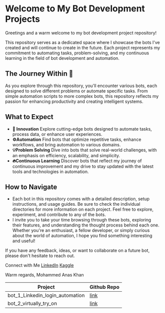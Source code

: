 # Welcome to My Bot Development Projects 
Greetings and a warm welcome to my bot development project repository! 

This repository serves as a dedicated space where I showcase the bots I've created and will continue to create in the future. Each project represents my commitment to automating tasks, problem-solving, and my continuous learning in the field of bot development and automation.

## The Journey Within 🤖
As you explore through this repository, you'll encounter various bots, each designed to solve different problems or automate specific tasks. From simple automation scripts to more complex bots, this repository reflects my passion for enhancing productivity and creating intelligent systems.

## What to Expect
- **🚀 Innovation**
Explore cutting-edge bots designed to automate tasks, process data, or enhance user experiences.
- **⚙️Automation**
Find bots that optimize repetitive tasks, enhance workflows, and bring automation to various domains.
- **💡Problem Solving**
Dive into bots that solve real-world challenges, with an emphasis on efficiency, scalability, and simplicity.
- **🔥Continuous Learning**
Discover bots that reflect my journey of continuous improvement and my drive to stay updated with the latest tools and technologies in automation.

## How to Navigate
- Each bot in this repository comes with a detailed description, setup instructions, and usage guides. Be sure to check the individual directories for more information on each project.
Feel free to explore, experiment, and contribute to any of the bots.
- I invite you to take your time browsing through these bots, exploring their features, and understanding the thought process behind each one. Whether you're an enthusiast, a fellow developer, or simply curious about the world of automation, I hope you find something interesting and useful!

If you have any feedback, ideas, or want to collaborate on a future bot, please don't hesitate to reach out.

Connect with Me
[LinkedIn](www.linkedin.com/in/mohammed-anas-khan-ab91531a4)
[Kaggle](https://www.kaggle.com/fiq423ubf)

Warm regards,
Mohammed Anas Khan

| Project | Github Repo |
|--------| -------------|
|bot_1_Linkedin_login_automation | [link](https://github.com/Makorg123/linkedin_bot)|
|bot_2_virtually_try_on | [link]() |
